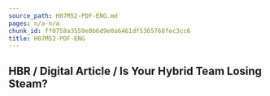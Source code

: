 ```yaml
---
source_path: H07M52-PDF-ENG.md
pages: n/a-n/a
chunk_id: ff0758a3559e0b6d9e0a6461df5365768fec3cc6
title: H07M52-PDF-ENG
---
```

## HBR / Digital Article / Is Your Hybrid Team Losing Steam?
